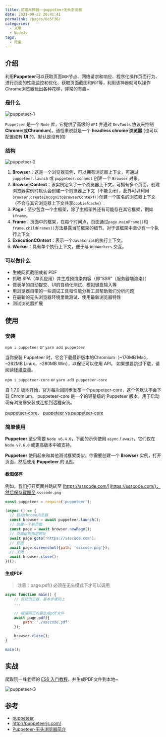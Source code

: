 ```yaml
---
title: 前端大神器——puppeteer无头浏览器
date: 2021-09-22 20:41:41
permalink: /pages/6e5f36/
categories:
  - 文章
  - NodeJs
tags:
  - 爬虫
---
```


## 介绍

利用**Puppeteer**可以获取页面`DOM`节点、网络请求和响应、程序化操作页面行为、进行页面的性能监控和优化、获取页面截图和`PDF`等，利用该神器就可以操作Chrome浏览器玩出各种花样，非常的有趣~

<!-- more -->

### 是什么

![puppeteer-1](https://cdn.jsdelivr.net/gh/JS-banana/images/vuepress/puppeteer-1.png)

`Puppeteer` 是一个 `Node` 库，它提供了高级的 `API` 并通过 `DevTools` 协议来控制 **Chrome**(或**Chromium**)。通俗来说就是一个 **headless chrome 浏览器** (也可以配置成有 **UI** 的，默认是没有的)

### 结构

![puppeteer-2](https://cdn.jsdelivr.net/gh/JS-banana/images/vuepress/puppeteer-2.png)

1. **Browser**：这是一个浏览器实例，可以拥有浏览器上下文，可通过 `puppeteer.launch` 或 `puppeteer.connect` 创建一个 `Browser` 对象。
2. **BrowserContext**：该实例定义了一个浏览器上下文，可拥有多个页面，创建浏览器实例时默认会创建一个浏览器上下文（不能关闭），此外可以利用 `browser.createIncognitoBrowserContext()`创建一个匿名的浏览器上下文（不会与其它浏览器上下文共享`cookie`/`cache`）.
3. **Page**：至少包含一个主框架，除了主框架外还有可能存在其它框架，例如`iframe`。
4. **Frame**：页面中的框架，在每个时间点，页面通过`page.mainFrame()`和`frame.childFrames()`方法暴露当前框架的细节。对于该框架中至少有一个执行上下文
5. **ExecutionCOntext**：表示一个`JavaScript`的执行上下文。
6. **Worker**：具有单个执行上下文，便于与 `WebWorkers` 交互。

### 可以做什么

- 生成网页截图或者 PDF
- 抓取 SPA（单页应用）并生成预渲染内容（即“SSR”（服务器端渲染））
- 做表单的自动提交、UI的自动化测试、模拟键盘输入等
- 用浏览器自带的一些调试工具和性能分析工具帮助我们分析问题
- 在最新的无头浏览器环境里做测试、使用最新浏览器特性
- 测试浏览器扩展

## 使用

### 安装

`npm i puppeteer` or `yarn add puppeteer`

当你安装 Puppeteer 时，它会下载最新版本的Chromium（~170MB Mac，~282MB Linux，~280MB Win），以保证可以使用 API。 如果想要跳过下载，请阅读[环境变量](https://github.com/puppeteer/puppeteer/blob/v1.10.0/docs/api.md#environment-variables)。

`npm i puppeteer-core` or `yarn add puppeteer-core`

自 1.7.0 版本开始，官方每次回同步发布一个puppeteer-core，这个包默认不会下载 Chromium。
puppeteer-core 是一个的轻量级的 Puppeteer 版本，用于启动现有浏览器安装或连接到远程安装。

[puppeteer-core](https://www.npmjs.com/package/puppeteer-core)、 [puppeteer vs puppeteer-core](https://github.com/puppeteer/puppeteer/blob/main/docs/api.md#puppeteer-vs-puppeteer-core)

### 简单使用

**Puppeteer** 至少需要 `Node v6.4.0`，下面的示例使用 `async` / `await`，它们仅在 `Node v7.6.0` 或更高版本中被支持。

**Puppeteer** 使用起来和其他测试框架类似。你需要创建一个 **Browser** 实例，打开页面，然后使用 **Puppeteer** 的 [API](https://github.com/puppeteer/puppeteer/blob/v1.10.0/docs/api.md)。

#### 截图保存

例如，我们打开页面并跳转至 [https://ssscode.com/](https://ssscode.com/)，然后保存截图至 `ssscode.png`

```js
const puppeteer = require('puppeteer');

(async () => {
  // 启动chrome浏览器
  const browser = await puppeteer.launch();
  // 创建一个新页面
  const page = await browser.newPage();
  // 页面指向指定网址
  await page.goto('https://ssscode.com');
  // 截图
  await page.screenshot({path: 'ssscode.png'});
  // 关闭
  await browser.close();
})();
```

#### 生成PDF

> 注意：page.pdf() 必须在无头模式下才可以调用

```js
async function main() {
    // 启动浏览器，基本步骤同上
    ...
    
    // 根据网页内容生成pdf文件
    await page.pdf({
        path: './ssscode.pdf'
    });

    browser.close();
}

main();
```

## 实战

爬取阮一峰老师的 [ES6 入门教程](https://es6.ruanyifeng.com/)，并生成PDF文件到本地~

![puppeteer-3](https://cdn.jsdelivr.net/gh/JS-banana/images/vuepress/puppeteer-3.png)

## 参考

- [puppeteer](https://github.com/puppeteer/puppeteer)
- <http://puppeteerjs.com/>
- [Puppeteer-无头浏览器简介](https://zhuanlan.zhihu.com/p/40103840)
